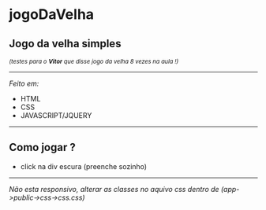 # jogoDaVelha
<h2>Jogo da velha simples</h2>
  <small><em>(testes para o <strong>Vitor</strong> que disse jogo da velha 8 vezes na aula !)</em></small>
<hr>
<em>Feito em:</em>
  <ul>
    <li>HTML</li>
    <li>CSS</li>
    <li>JAVASCRIPT/JQUERY</li>
  </ul>  
  <hr>
  <h2>Como jogar ?</h2>
    <ul>
      <li>click na div escura (preenche sozinho)</li>
    </ul>
  <hr>
  <p><em>Não esta responsivo, alterar as classes no aquivo css dentro de (app->public->css->css.css)</em></p>
